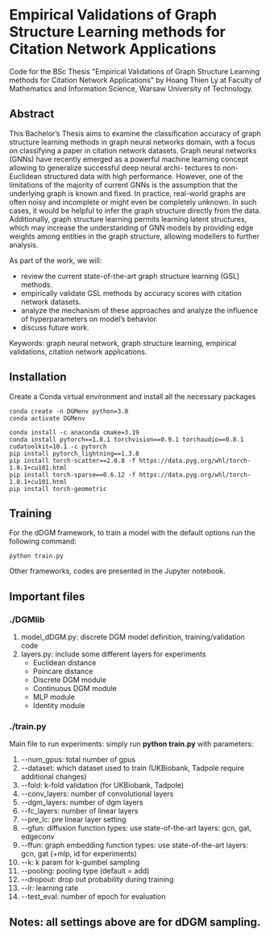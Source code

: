# Empirical Validations of Graph Structure Learning methods for Citation Network Applications

Code for the BSc Thesis "Empirical Validations of Graph Structure Learning methods for Citation Network Applications" by Hoang Thien Ly at Faculty of Mathematics and Information Science, Warsaw University of Technology.

## Abstract

This Bachelor’s Thesis aims to examine the classification accuracy of graph structure learning methods in graph neural networks domain, with a focus on classifying a paper
in citation network datasets. Graph neural networks (GNNs) have recently emerged as a powerful machine learning concept allowing to generalize successful deep neural archi-
tectures to non-Euclidean structured data with high performance. However, one of the limitations of the majority of current GNNs is the assumption that the underlying graph
is known and fixed. In practice, real-world graphs are often noisy and incomplete or might even be completely unknown. In such cases, it would be helpful to infer the graph
structure directly from the data. Additionally, graph structure learning permits learning latent structures, which may increase the understanding of GNN models by providing edge
weights among entities in the graph structure, allowing modellers to further analysis.

As part of the work, we will:
* review the current state-of-the-art graph structure learning (GSL) methods.
* empirically validate GSL methods by accuracy scores with citation network datasets.
* analyze the mechanism of these approaches and analyze the influence of hyperparameters on model’s behavior.
* discuss future work.

Keywords: graph neural network, graph structure learning, empirical validations, citation network applications.


## Installation

Create a Conda virtual environment and install all the necessary packages

```
conda create -n DGMenv python=3.8
conda activate DGMenv
```

```
conda install -c anaconda cmake=3.19
conda install pytorch==1.8.1 torchvision==0.9.1 torchaudio==0.8.1 cudatoolkit=10.1 -c pytorch
pip install pytorch_lightning==1.3.8
pip install torch-scatter==2.0.8 -f https://data.pyg.org/whl/torch-1.8.1+cu101.html
pip install torch-sparse==0.6.12 -f https://data.pyg.org/whl/torch-1.8.1+cu101.html
pip install torch-geometric
```

## Training

For the dDGM framework, to train a model with the default options run the following command:
```
python train.py
``` 

Other frameworks, codes are presented in the Jupyter notebook.

## Important files
### ./DGMlib
1. model_dDGM.py: discrete DGM model definition, training/validation code
2. layers.py: include some different layers for experiments
    - Euclidean distance
    - Poincare distance
    - Discrete DGM module
    - Continuous DGM module
    - MLP module
    - Identity module
### ./train.py
Main file to run experiments: simply run **python train.py** with parameters:

1. --num_gpus: total number of gpus
2. --dataset: which dataset used to train (UKBiobank, Tadpole require additional changes)
3. --fold: k-fold validation (for UKBiobank, Tadpole)
4. --conv_layers: number of convolutional layers
5. --dgm_layers: number of dgm layers
6. --fc_layers: number of linear layers
7. --pre_lc: pre linear layer setting
8. --gfun: diffusion function types: use state-of-the-art layers: gcn, gat, edgeconv
9. --ffun: graph embedding function types: use state-of-the-art layers: gcn, gat (+mlp, id for experiments)
10. --k: k param for k-gumbel sampling
11. --pooling: pooling type (default = add)
12. --dropout: drop out probability during training
13. --lr: learning rate 
14. --test_eval: number of epoch for evaluation 

## Notes: all settings above are for dDGM sampling.

